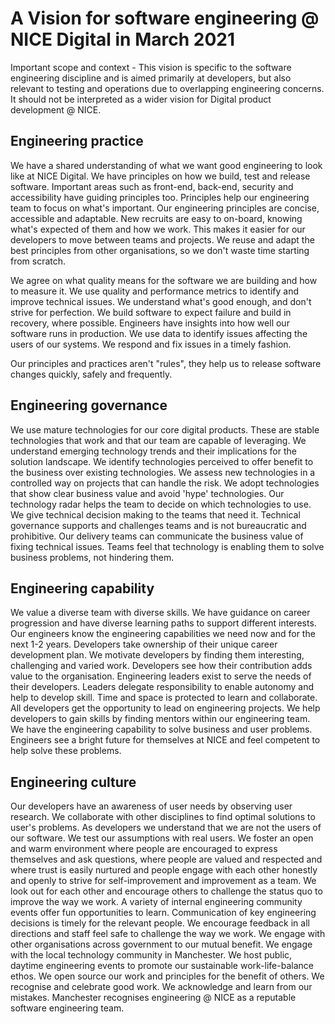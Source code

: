 # A Vision for software engineering @ NICE Digital in March 2021

Important scope and context - This vision is specific to the software engineering discipline and is aimed primarily at developers, but also relevant to testing and operations due to overlapping engineering concerns.  It should not be interpreted as a wider vision for Digital product development @ NICE.

## Engineering practice
We have a shared understanding of what we want good engineering to look like at NICE Digital. We have principles on how we build, test and release software. Important areas such as front-end, back-end, security and accessibility have guiding principles too. Principles help our engineering team to focus on what's important. Our engineering principles are concise, accessible and adaptable. New recruits are easy to on-board, knowing what's expected of them and how we work. This makes it easier for our developers to move between teams and projects.  We reuse and adapt the best principles from other organisations, so we don't waste time starting from scratch.


We agree on what quality means for the software we are building and how to measure it.  We use quality and performance metrics to identify and improve technical issues.  We understand what's good enough, and don't strive for perfection. We build software to expect failure and build in recovery, where possible.  Engineers have insights into how well our software runs in production. We use data to identify issues affecting the users of our systems. We respond and fix issues in a timely fashion.

Our principles and practices aren't "rules", they help us to release software changes quickly, safely and frequently. 

## Engineering governance
We use mature technologies for our core digital products. These are stable technologies that work and that our team are capable of leveraging. We understand emerging technology trends and their implications for the solution landscape. We identify technologies perceived to offer benefit to the business over existing technologies. We assess new technologies in a controlled way on projects that can handle the risk. We adopt technologies that show clear business value and avoid 'hype' technologies. Our technology radar helps the team to decide on which technologies to use. We give technical decision making to the teams that need it. Technical governance supports and challenges teams and is not bureaucratic and prohibitive.  Our delivery teams can communicate the business value of fixing technical issues.  Teams feel that technology is enabling them to solve business problems, not hindering them.

## Engineering capability
We value a diverse team with diverse skills. We have guidance on career progression and have diverse learning paths to support different interests.  Our engineers know the engineering capabilities we need now and for the next 1-2 years. Developers take ownership of their unique career development plan. We motivate developers by finding them interesting, challenging and varied work. Developers see how their contribution adds value to the organisation.  Engineering leaders exist to serve the needs of their developers.  Leaders delegate responsibility to enable autonomy and help to develop skill.  Time and space is protected to learn and collaborate.  All developers get the opportunity to lead on engineering projects.  We help developers to gain skills by finding mentors within our engineering team.  We have the engineering capability to solve business and user problems.  Engineers see a bright future for themselves at NICE and feel competent to help solve these problems.

## Engineering culture
Our developers have an awareness of user needs by observing user research. We collaborate with other disciplines to find optimal solutions to user's problems.  As developers we understand that we are not the users of our software.  We test our assumptions with real users. We foster an open and warm environment where people are encouraged to express themselves and ask questions, where people are valued and respected and where trust is easily nurtured and people engage with each other honestly and openly to strive for self-improvement and improvement as a team.  We look out for each other and encourage others to challenge the status quo to improve the way we work. A variety of internal engineering community events offer fun opportunities to learn. Communication of key engineering decisions is timely for the relevant people. We encourage feedback in all directions and staff feel safe to challenge the way we work. We engage with other organisations across government to our mutual benefit. We engage with the local technology community in Manchester. We host public, daytime engineering events to promote our sustainable work-life-balance ethos. We open source our work and principles for the benefit of others. We recognise and celebrate good work. We acknowledge and learn from our mistakes.  Manchester recognises engineering @ NICE as a reputable software engineering team.
